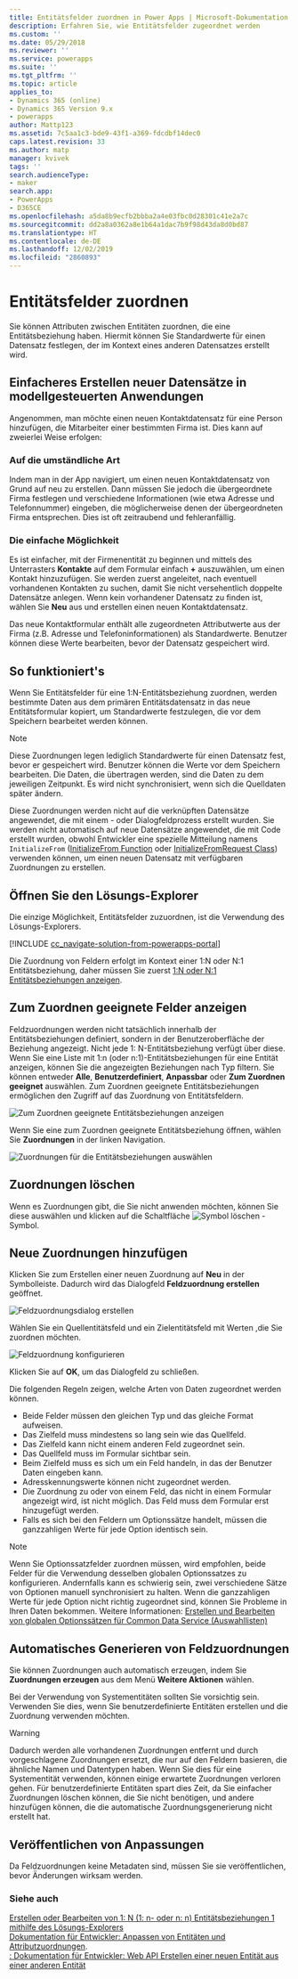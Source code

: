 ```yaml
---
title: Entitätsfelder zuordnen in Power Apps | Microsoft-Dokumentation
description: Erfahren Sie, wie Entitätsfelder zugeordnet werden
ms.custom: ''
ms.date: 05/29/2018
ms.reviewer: ''
ms.service: powerapps
ms.suite: ''
ms.tgt_pltfrm: ''
ms.topic: article
applies_to:
- Dynamics 365 (online)
- Dynamics 365 Version 9.x
- powerapps
author: Mattp123
ms.assetid: 7c5aa1c3-bde9-43f1-a369-fdcdbf14dec0
caps.latest.revision: 33
ms.author: matp
manager: kvivek
tags: ''
search.audienceType:
- maker
search.app:
- PowerApps
- D365CE
ms.openlocfilehash: a5da8b9ecfb2bbba2a4e03fbc0d28301c41e2a7c
ms.sourcegitcommit: dd2a8a0362a8e1b64a1dac7b9f98d43da8d0bd87
ms.translationtype: HT
ms.contentlocale: de-DE
ms.lasthandoff: 12/02/2019
ms.locfileid: "2860893"
---
```

# <a name="map-entity-fields"></a>Entitätsfelder zuordnen
 
Sie können Attributen zwischen Entitäten zuordnen, die eine Entitätsbeziehung haben. Hiermit können Sie Standardwerte für einen Datensatz festlegen, der im Kontext eines anderen Datensatzes erstellt wird. 

## <a name="easier-way-to-create-new-records-in-model-driven-apps"></a>Einfacheres Erstellen neuer Datensätze in modellgesteuerten Anwendungen

Angenommen, man möchte einen neuen Kontaktdatensatz für eine Person hinzufügen, die Mitarbeiter einer bestimmten Firma ist. Dies kann auf zweierlei Weise erfolgen:  
  
### <a name="the-hard-way"></a>Auf die umständliche Art

Indem man in der App navigiert, um einen neuen Kontaktdatensatz von Grund auf neu zu erstellen. Dann müssen Sie jedoch die übergeordnete Firma festlegen und verschiedene Informationen (wie etwa Adresse und Telefonnummer) eingeben, die möglicherweise denen der übergeordneten Firma entsprechen. Dies ist oft zeitraubend und fehleranfällig.  
  
### <a name="the-easier-way"></a>Die einfache Möglichkeit

Es ist einfacher, mit der Firmenentität zu beginnen und mittels des Unterrasters **Kontakte** auf dem Formular einfach **+** auszuwählen, um einen Kontakt hinzuzufügen. Sie werden zuerst angeleitet, nach eventuell vorhandenen Kontakten zu suchen, damit Sie nicht versehentlich doppelte Datensätze anlegen. Wenn kein vorhandener Datensatz zu finden ist, wählen Sie **Neu** aus und erstellen einen neuen Kontaktdatensatz. 

Das neue Kontaktformular enthält alle zugeordneten Attributwerte aus der Firma (z.B. Adresse und Telefoninformationen) als Standardwerte. Benutzer können diese Werte bearbeiten, bevor der Datensatz gespeichert wird.

## <a name="how-this-works"></a>So funktioniert's

Wenn Sie Entitätsfelder für eine 1:N-Entitätsbeziehung zuordnen, werden bestimmte Daten aus dem primären Entitätsdatensatz in das neue Entitätsformular kopiert, um Standardwerte festzulegen, die vor dem Speichern bearbeitet werden können.
 
  
> [!NOTE]
> Diese Zuordnungen legen lediglich Standardwerte für einen Datensatz fest, bevor er gespeichert wird. Benutzer können die Werte vor dem Speichern bearbeiten. Die Daten, die übertragen werden, sind die Daten zu dem jeweiligen Zeitpunkt. Es wird nicht synchronisiert, wenn sich die Quelldaten später ändern.
>   
> Diese Zuordnungen werden nicht auf die verknüpften Datensätze angewendet, die mit einem - oder Dialogfeldprozess erstellt wurden. Sie werden nicht automatisch auf neue Datensätze angewendet, die mit Code erstellt wurden, obwohl Entwickler eine spezielle Mitteilung namens `InitializeFrom` ([InitializeFrom Function](/dynamics365/customer-engagement/web-api/initializefrom?view=dynamics-ce-odata-9) oder [InitializeFromRequest Class](/dotnet/api/microsoft.crm.sdk.messages.initializefromrequest?view=dynamics-general-ce-9)) verwenden können, um einen neuen Datensatz mit verfügbaren Zuordnungen zu erstellen.  

## <a name="open-solution-explorer"></a>Öffnen Sie den Lösungs-Explorer

Die einzige Möglichkeit, Entitätsfelder zuzuordnen, ist die Verwendung des Lösungs-Explorers.

[!INCLUDE [cc_navigate-solution-from-powerapps-portal](../../includes/cc_navigate-solution-from-powerapps-portal.md)]
  
Die Zuordnung von Feldern erfolgt im Kontext einer 1:N oder N:1 Entitätsbeziehung, daher müssen Sie zuerst [1:N oder N:1 Entitätsbeziehungen anzeigen](create-edit-1n-relationships-solution-explorer.md#view-entity-relationships).

## <a name="view-mappable-fields"></a>Zum Zuordnen geeignete Felder anzeigen

Feldzuordnungen werden nicht tatsächlich innerhalb der Entitätsbeziehungen definiert, sondern in der Benutzeroberfläche der Beziehung angezeigt. Nicht jede 1: N-Entitätsbeziehung verfügt über diese. Wenn Sie eine Liste mit 1:n (oder n:1)-Entitätsbeziehungen für eine Entität anzeigen, können Sie die angezeigten Beziehungen nach Typ filtern. Sie können entweder **Alle**, **Benutzerdefiniert**, **Anpassbar** oder **Zum Zuordnen geeignet** auswählen. Zum Zuordnen geeignete Entitätsbeziehungen ermöglichen den Zugriff auf das Zuordnung von Entitätsfeldern. 

![Zum Zuordnen geeignete Entitätsbeziehungen anzeigen](media/mappable-entity-relationships.png) 

Wenn Sie eine zum Zuordnen geeignete Entitätsbeziehung öffnen, wählen Sie **Zuordnungen** in der linken Navigation.

![Zuordnungen für die Entitätsbeziehungen auswählen](media/map-entity-fields-ui-solution-explorer.png)

## <a name="delete-mappings"></a>Zuordnungen löschen

Wenn es Zuordnungen gibt, die Sie nicht anwenden möchten, können Sie diese auswählen und klicken auf die Schaltfläche ![Symbol löschen](media/delete.gif) -Symbol.

## <a name="add-new-mappings"></a>Neue Zuordnungen hinzufügen

Klicken Sie zum Erstellen einer neuen Zuordnung auf **Neu** in der Symbolleiste. Dadurch wird das Dialogfeld **Feldzuordnung erstellen** geöffnet.

![Feldzuordnungsdialog erstellen](media/create-field-mapping-dialog.png)

Wählen Sie ein Quellentitätsfeld und ein Zielentitätsfeld mit Werten ,die Sie zuordnen möchten. 

![Feldzuordnung konfigurieren](media/configure-field-mapping.png)

Klicken Sie auf **OK**, um das Dialogfeld zu schließen.

Die folgenden Regeln zeigen, welche Arten von Daten zugeordnet werden können.  
  
- Beide Felder müssen den gleichen Typ und das gleiche Format aufweisen.  
- Das Zielfeld muss mindestens so lang sein wie das Quellfeld.  
- Das Zielfeld kann nicht einem anderen Feld zugeordnet sein.  
- Das Quellfeld muss im Formular sichtbar sein.  
- Beim Zielfeld muss es sich um ein Feld handeln, in das der Benutzer Daten eingeben kann.  
- Adresskennungswerte können nicht zugeordnet werden.
- Die Zuordnung zu oder von einem Feld, das nicht in einem Formular angezeigt wird, ist nicht möglich. Das Feld muss dem Formular erst hinzugefügt werden.
- Falls es sich bei den Feldern um Optionssätze handelt, müssen die ganzzahligen Werte für jede Option identisch sein.  
  
> [!NOTE]
>  Wenn Sie Optionssatzfelder zuordnen müssen, wird empfohlen, beide Felder für die Verwendung desselben globalen Optionssatzes zu konfigurieren. Andernfalls kann es schwierig sein, zwei verschiedene Sätze von Optionen manuell synchronisiert zu halten. Wenn die ganzzahligen Werte für jede Option nicht richtig zugeordnet sind, können Sie Probleme in Ihren Daten bekommen. Weitere Informationen: [Erstellen und Bearbeiten von globalen Optionssätzen für Common Data Service (Auswahllisten)](create-edit-global-option-sets.md)  
  
## <a name="automatically-generate-field-mappings"></a>Automatisches Generieren von Feldzuordnungen  

Sie können Zuordnungen auch automatisch erzeugen, indem Sie **Zuordnungen erzeugen** aus dem Menü **Weitere Aktionen** wählen.

Bei der Verwendung von Systementitäten sollten Sie vorsichtig sein. Verwenden Sie dies, wenn Sie benutzerdefinierte Entitäten erstellen und die Zuordnung verwenden möchten. 

> [!WARNING]
> Dadurch werden alle vorhandenen Zuordnungen entfernt und durch vorgeschlagene Zuordnungen ersetzt, die nur auf den Feldern basieren, die ähnliche Namen und Datentypen haben. Wenn Sie dies für eine Systementität verwenden, können einige erwartete Zuordnungen verloren gehen. Für benutzerdefinierte Entitäten spart dies Zeit, da Sie einfacher Zuordnungen löschen können, die Sie nicht benötigen, und andere hinzufügen können, die die automatische Zuordnungsgenerierung nicht erstellt hat.  


## <a name="publish-customizations"></a>Veröffentlichen von Anpassungen 

Da Feldzuordnungen keine Metadaten sind, müssen Sie sie veröffentlichen, bevor Änderungen wirksam werden. 
<!-- TODO Need a general topic about publishing to link to in situations like this -->

### <a name="see-also"></a>Siehe auch
[Erstellen oder Bearbeiten von 1: N (1: n- oder n: n) Entitätsbeziehungen 1 mithilfe des Lösungs-Explorers](create-edit-1n-relationships-solution-explorer.md)<br />
[Dokumentation für Entwickler: Anpassen von Entitäten und Attributzuordnungen](/dynamics365/customer-engagement/developer/customize-entity-attribute-mappings).<br />
[: Dokumentation für Entwickler: Web API Erstellen einer neuen Entität aus einer anderen Entität](/dynamics365/customer-engagement/developer/webapi/create-entity-web-api#create-a-new-entity-from-another-entity)
